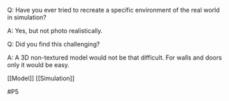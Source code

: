 Q: Have you ever tried to recreate a specific environment of the real world in simulation?

A: Yes, but not photo realistically.

Q: Did you find this challenging?

A: A 3D non-textured model would not be that difficult. For walls and doors only it would be easy. 

[[Model]]
[[Simulation]]

#P5 

